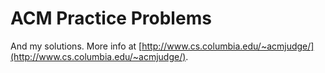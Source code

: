 # ACM Practice Problems
And my solutions.  More info at [http://www.cs.columbia.edu/~acmjudge/](http://www.cs.columbia.edu/~acmjudge/).


